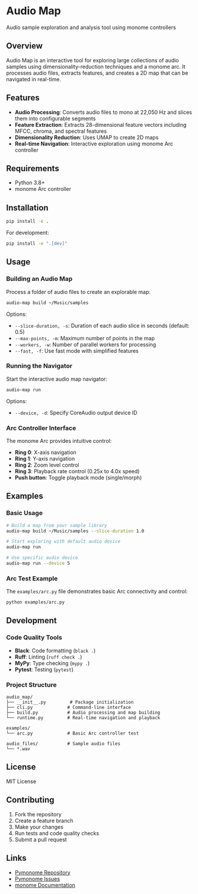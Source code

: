 # Audio Map

Audio sample exploration and analysis tool using monome controllers

## Overview

Audio Map is an interactive tool for exploring large collections of audio samples using dimensionality-reduction techniques and a monome arc. It processes audio files, extracts features, and creates a 2D map that can be navigated in real-time.

## Features

- **Audio Processing**: Converts audio files to mono at 22,050 Hz and slices them into configurable segments
- **Feature Extraction**: Extracts 28-dimensional feature vectors including MFCC, chroma, and spectral features
- **Dimensionality Reduction**: Uses UMAP to create 2D maps
- **Real-time Navigation**: Interactive exploration using monome Arc controller

## Requirements

- Python 3.8+
- monome Arc controller

## Installation

```bash
pip install -e .
```

For development:
```bash
pip install -e ".[dev]"
```

## Usage

### Building an Audio Map

Process a folder of audio files to create an explorable map:

```bash
audio-map build ~/Music/samples
```

Options:
- `--slice-duration, -s`: Duration of each audio slice in seconds (default: 0.5)
- `--max-points, -m`: Maximum number of points in the map
- `--workers, -w`: Number of parallel workers for processing
- `--fast, -f`: Use fast mode with simplified features

### Running the Navigator

Start the interactive audio map navigator:

```bash
audio-map run
```

Options:
- `--device, -d`: Specify CoreAudio output device ID

### Arc Controller Interface

The monome Arc provides intuitive control:

- **Ring 0**: X-axis navigation
- **Ring 1**: Y-axis navigation  
- **Ring 2**: Zoom level control
- **Ring 3**: Playback rate control (0.25x to 4.0x speed)
- **Push button**: Toggle playback mode (single/morph)

## Examples

### Basic Usage
```bash
# Build a map from your sample library
audio-map build ~/Music/samples --slice-duration 1.0

# Start exploring with default audio device
audio-map run

# Use specific audio device
audio-map run --device 5
```

### Arc Test Example

The `examples/arc.py` file demonstrates basic Arc connectivity and control:

```bash
python examples/arc.py
```

## Development

### Code Quality Tools

- **Black**: Code formatting (`black .`)
- **Ruff**: Linting (`ruff check .`)
- **MyPy**: Type checking (`mypy .`)
- **Pytest**: Testing (`pytest`)

### Project Structure

```
audio_map/
├── __init__.py         # Package initialization
├── cli.py             # Command-line interface
├── build.py           # Audio processing and map building
└── runtime.py         # Real-time navigation and playback

examples/
└── arc.py             # Basic Arc controller test

audio_files/           # Sample audio files
└── *.wav
```

## License

MIT License

## Contributing

1. Fork the repository
2. Create a feature branch
3. Make your changes
4. Run tests and code quality checks
5. Submit a pull request

## Links

- [Pymonome Repository](https://github.com/artfwo/pymonome)
- [Pymonome Issues](https://github.com/artfwo/pymonome/issues)
- [monome Documentation](https://monome.org/docs/arc/)